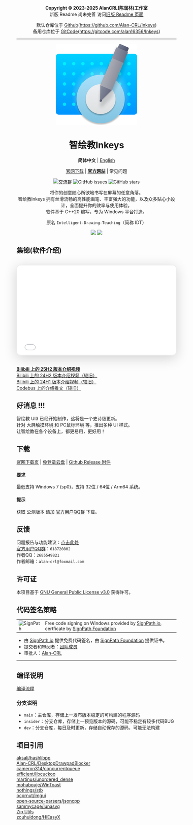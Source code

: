 <div align="center">

**Copyright © 2023-2025 AlanCRL(陈润林)工作室**  
新版 Readme 尚未完善 访问[旧版 Readme 页面](https://github.com/Alan-CRL/IDT/blob/1d63b4ba18e01f7ac45abb0e470d2748380b4407/README.md)  

默认仓库位于 [Github](https://github.com/Alan-CRL/Inkeys)(https://github.com/Alan-CRL/Inkeys)  
备用仓库位于 [GitCode](https://gitcode.com/alan16356/Inkeys)(https://gitcode.com/alan16356/Inkeys)  

---

[![LOGO](GithubRes/logo.png?raw=true "LOGO")](# "LOGO")

# 智绘教Inkeys
**简体中文** | [English](README_EN.md)  

[官网下载](https://www.inkeys.top/col.jsp?id=106) | **[官方网站](https://www.inkeys.top)** | 常见问题

[![交流群](https://img.shields.io/badge/-%E4%BA%A4%E6%B5%81%E7%BE%A4%20618720802-blue?style=flat&logo=TencentQQ)](https://qm.qq.com/cgi-bin/qm/qr?k=9V2l83dc0yP4UYeDF-NkTX0o7_TcYqlh&jump_from=webapi&authKey=LsLLUhb1KSzHYbc8k5nCQDqTtRcRUCEE3j+DdR9IgHaF/7JF7LLpY191hsiYEBz6)  ![GitHub issues](https://img.shields.io/github/issues/Alan-CRL/IDT?logo=github&color=green)  ![GitHub stars](https://img.shields.io/github/stars/Alan-CRL/IDT)

将你的创意随心所欲地书写在屏幕的任意角落。  
智绘教Inkeys 拥有丝滑流畅的高性能画笔、丰富强大的功能，以及众多贴心小设计，全面提升你的效率与使用体验。  
软件基于 C++20 编写，专为 Windows 平台打造。  

原名 `Intelligent-Drawing-Teaching`（简称 IDT）

![](GithubRes/cover1.png?raw=true#gh-dark-mode-only)
![](GithubRes/cover2.png?raw=true#gh-light-mode-only)

</div>

## 集锦(软件介绍)

<div style="
  margin:32px auto;
  border: 2px solid #eee;
  border-radius: 12px;
  box-shadow: 0 8px 40px rgba(0,0,0,0.18);
  overflow: hidden;
  background: #fafbfc;
">
  <div style="position:relative;width:100%;padding-bottom:56.25%;">
    <iframe
      src="//player.bilibili.com/player.html?isOutside=true&aid=114881164481373&bvid=BV17duZzYEsE&cid=25827154050&p=1&high_quality=1&danmaku=1&autoplay=0"
      style="position:absolute;top:0;left:0;width:100%;height:100%;"
      frameborder="no"
      allowfullscreen="true"
    ></iframe>
  </div>
</div>

**[Bilibili 上的 25H2 版本介绍视频](https://www.bilibili.com/video/BV17duZzYEsE/)**  
[Bilibili 上的 24H2 版本介绍视频（较旧）](https://www.bilibili.com/video/BV1Tz421z72e/)  
[Bilibili 上的 24H1 版本介绍视频（较旧）](https://www.bilibili.com/video/BV1vJ4m147rN/)  
[Codebus 上的介绍推文（较旧）](https://codebus.cn/alancrl/intelligent-painting-teaching)  

## 好消息 !!!
智绘教 UI3 已经开始制作，这将是一个史诗级更新。  
针对 大屏触摸环境 和 PC鼠标环境 等，推出多种 UI 样式。  
让智绘教在各个设备上，都更易用，更好用！

## 下载
[官网下载页](https://www.inkeys.top/col.jsp?id=106) | [免登录云盘](https://www.123pan.com/s/duk9-n4dAd.html) | [Github Release 附件](https://github.com/Alan-CRL/IDT/releases)  

#### 要求
最低支持 Windows 7 (sp0)，支持 32位 / 64位 / Arm64 系统。  

#### 提示
获取 公测版本 请加 [官方用户QQ群](https://qm.qq.com/cgi-bin/qm/qr?k=9V2l83dc0yP4UYeDF-NkTX0o7_TcYqlh&jump_from=webapi&authKey=LsLLUhb1KSzHYbc8k5nCQDqTtRcRUCEE3j+DdR9IgHaF/7JF7LLpY191hsiYEBz6) 下载。

## 反馈
问题报告与功能建议：[点击此处](https://www.wjx.cn/vm/mqNTTRL.aspx#)  
[官方用户QQ群](https://qm.qq.com/cgi-bin/qm/qr?k=9V2l83dc0yP4UYeDF-NkTX0o7_TcYqlh&jump_from=webapi&authKey=LsLLUhb1KSzHYbc8k5nCQDqTtRcRUCEE3j+DdR9IgHaF/7JF7LLpY191hsiYEBz6)：`618720802`  
作者QQ：`2685549821`  
作者邮箱：`alan-crl@foxmail.com`

## 许可证
本项目基于 [GNU General Public License v3.0](LICENSE) 获得许可。

## 代码签名策略

<table>
  <tr>
    <td>
      <img alt="SignPath" src="https://signpath.org/assets/favicon-50x50.png" />
    </td>
    <td>
    Free code signing on Windows provided by <a href="https://signpath.io">SignPath.io</a>, certficate by <a href="https://signpath.org/">SignPath Foundation</a>
    </td>
  </tr> 
</table>

- 由 [SignPath.io](https://about.signpath.io/) 提供免费代码签名，由 [SignPath Foundation](https://signpath.org/) 提供证书。
- 提交者和审阅者：[团队成员](https://github.com/Alan-CRL/Inkeys/graphs/contributors)
- 审批人：[Alan-CRL](https://github.com/Alan-CRL)

---

## 编译说明
[编译流程](GithubRes/CompilationProcess_zh-CN.md)

### 分支说明
- `main`：主仓库，存储上一发布版本稳定的可构建的程序源码
- `insider`：分支仓库，存储上一预览版本的源码，可能不稳定有较多代码BUG
- `dev`：分支仓库，每日及时更新，存储自动保存的源码，可能无法构建

## 项目引用
[aksalj/hashlibpp](https://github.com/aksalj/hashlibpp)  
[Alan-CRL/DesktopDrawpadBlocker](https://github.com/Alan-CRL/DesktopDrawpadBlocker)  
[cameron314/concurrentqueue](https://github.com/cameron314/concurrentqueue)  
[efficient/libcuckoo](https://github.com/efficient/libcuckoo)  
[martinus/unordered_dense](https://github.com/martinus/unordered_dense)  
[mohabouje/WinToast](https://github.com/mohabouje/WinToast)  
[nothings/stb](https://github.com/nothings/stb)  
[ocornut/imgui](https://github.com/ocornut/imgui)  
[open-source-parsers/jsoncpp](https://github.com/open-source-parsers/jsoncpp)  
[sammycage/lunasvg](https://github.com/sammycage/lunasvg)  
[Zip Utils](https://www.codeproject.com/Articles/7530/Zip-Utils-Clean-Elegant-Simple-Cplusplus-Win)  
[zouhuidong/HiEasyX](https://github.com/zouhuidong/HiEasyX)  